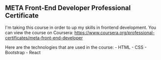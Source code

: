 ## META Front-End Developer Professional Certificate

I'm taking this course in order to up my skills in frontend development.  You can view the course on Coursera:
https://www.coursera.org/professional-certificates/meta-front-end-developer

Here are the technologies that are used in the course:
    - HTML
    - CSS
    - Bootstrap
    - React